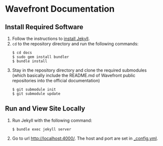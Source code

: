 # Wavefront Documentation

## Install Required Software

1. Follow the instructions to [install Jekyll](https://jekyllrb.com/docs/installation/).
1. `cd` to the repository directory and run the following commands:
    ```shell
    $ cd docs
    $ sudo gem install bundler
    $ bundle install
    ```
1. Stay in the repository directory and clone the required submodules (which basically include the README.md of 
Wavefront public repositories into the official documentation)
    ```shell
    $ git submodule init
    $ git submodule update
    ```

## Run and View Site Locally

1. Run Jekyll with the following command:
   ```shell
   $ bundle exec jekyll server
   ```
1. Go to url [http://localhost:4000/](http://localhost:4000/). The host and port are set in [_config.yml](_config.yml).
